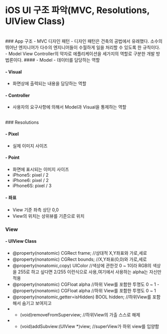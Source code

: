 # iOS UI 구조 파악(MVC, Resolutions, UIView Class)

</br>
### App 구조 - MVC 디자인 패턴
  - 디자인 패턴은 건축의 공법에서 유래했다. 소수의 뛰어난 엔지니어가 다수의 엔지니어들이 수월하게 일을 처리할 수 있도록 한 규칙이다.
  - Model View Controller의 약자로 에플리케이션을 세가지의 역할로 구분한 개발 방법론이다.
#### - Model
  - 데이터를 담당하는 역할

#### - Visual
  - 화면상에 출력되는 내용을 담당하는 역할

#### - Controller
  - 사용자의 요구사항에 의해서 Model과 Visual을 통제하는 역할

</br>
### Resolutions

#### - Pixel
  - 실제 이미지 사이즈

#### - Point
  - 화면에 표시되는 이미지 사이즈
  - iPhone5: pixel / 2
  - iPhone6: pixel / 2
  - iPhone6S: pixel / 3

#### - 좌표
  - View 기준 좌측 상단 0,0
  - View의 위치는 상위뷰를 기준으로 위치

### View

#### - UIView Class
  - @property(nonatomic) CGRect frame; //상대적 X,Y좌표와 가로,세로
  - @property(nonatomic) CGRect bounds; //X,Y좌표(0,0)와 가로,세로
  - @property(nonatomic,copy) UIColor //색상에 관한것 0 ~ 1이라 RGB의 색상을 255로 하고 싶다면 2/255 이런식으로 사용,여기에서 사용하는 alpha는 자신만 적용
  - @property(nonatomic) CGFloat alpha //하위 View를 포함한 투명도 0 ~ 1 - @property(nonatomic) CGFloat alpha //하위 View를 포함한 투명도 0 ~ 1
  - @property(nonatomic,getter=isHidden) BOOL hidden; //하위View를 포함해서 숨기고 보여지고
  - - (void)removeFromSuperview; //하위View의 가출 스스로 해제
  - - (void)addSubview:(UIView *)view; //superView가 하위 view를 입양함